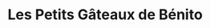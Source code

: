 ---
title: "Les Petits Gâteaux de Bénito"
url: /bompas/les-petits-gateaux-de-benito/
shop: Konditorei
---